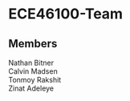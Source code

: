 # ECE46100-Team

## Members
Nathan Bitner    
Calvin Madsen    
Tonmoy Rakshit          
Zinat Adeleye 
